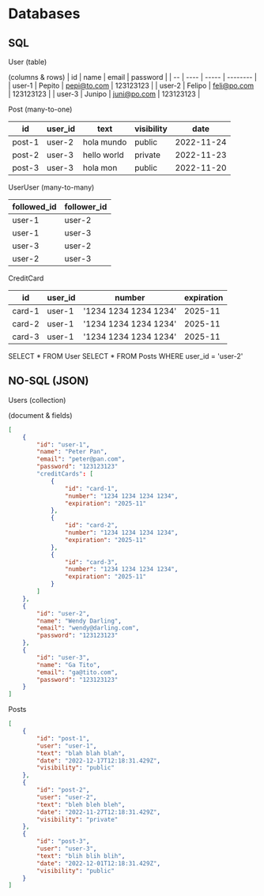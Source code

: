# Databases

## SQL

User (table)

(columns & rows)
| id | name | email | password |
| -- | ---- | ----- | -------- |
| user-1 | Pepito | pepi@to.com | 123123123 |
| user-2 | Felipo | feli@po.com | 123123123 |
| user-3 | Junipo | juni@po.com | 123123123 |

Post (many-to-one)

| id | user_id | text | visibility | date |
| -- | ------- | ---- | ---------- | ---- |
| post-1  | user-2 | hola mundo | public | 2022-11-24 |
| post-2  | user-3 | hello world | private | 2022-11-23 |
| post-3  | user-3 | hola mon | public | 2022-11-20 |

UserUser (many-to-many)

| followed_id | follower_id |
| ----------- | ----------- |
| user-1 | user-2 |
| user-1 | user-3 |
| user-3 | user-2 |
| user-2 | user-3 |

CreditCard

| id | user_id | number | expiration |
| -- | ------- | ------ | ---------- |
| card-1 | user-1 | '1234 1234 1234 1234' | 2025-11 |
| card-2 | user-1 | '1234 1234 1234 1234' | 2025-11 |
| card-3 | user-1 | '1234 1234 1234 1234' | 2025-11 |


SELECT * FROM User
SELECT * FROM Posts WHERE user_id = 'user-2'

## NO-SQL (JSON)

Users (collection)

(document & fields)
```json
[
    {
        "id": "user-1",
        "name": "Peter Pan",
        "email": "peter@pan.com",
        "password": "123123123"
        "creditCards": [
            {
                "id": "card-1",
                "number": "1234 1234 1234 1234",
                "expiration": "2025-11"
            },
            {
                "id": "card-2",
                "number": "1234 1234 1234 1234",
                "expiration": "2025-11"
            },
            {
                "id": "card-3",
                "number": "1234 1234 1234 1234",
                "expiration": "2025-11"
            }
        ]
    },
    {
        "id": "user-2",
        "name": "Wendy Darling",
        "email": "wendy@darling.com",
        "password": "123123123"
    },
    {
        "id": "user-3",
        "name": "Ga Tito",
        "email": "ga@tito.com",
        "password": "123123123"
    }
]
```

Posts

```json
[
    {
        "id": "post-1",
        "user": "user-1",
        "text": "blah blah blah",
        "date": "2022-12-17T12:18:31.429Z",
        "visibility": "public"
    },
    {
        "id": "post-2",
        "user": "user-2",
        "text": "bleh bleh bleh",
        "date": "2022-11-27T12:18:31.429Z",
        "visibility": "private"
    },
    {
        "id": "post-3",
        "user": "user-3",
        "text": "blih blih blih",
        "date": "2022-12-01T12:18:31.429Z",
        "visibility": "public"
    }
]
```

